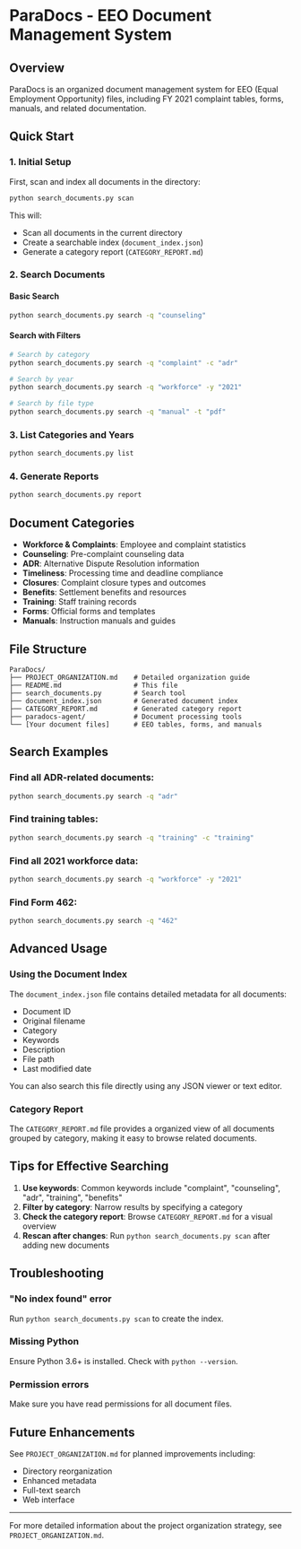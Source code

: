 # ParaDocs - EEO Document Management System

## Overview
ParaDocs is an organized document management system for EEO (Equal Employment Opportunity) files, including FY 2021 complaint tables, forms, manuals, and related documentation.

## Quick Start

### 1. Initial Setup
First, scan and index all documents in the directory:
```bash
python search_documents.py scan
```

This will:
- Scan all documents in the current directory
- Create a searchable index (`document_index.json`)
- Generate a category report (`CATEGORY_REPORT.md`)

### 2. Search Documents

#### Basic Search
```bash
python search_documents.py search -q "counseling"
```

#### Search with Filters
```bash
# Search by category
python search_documents.py search -q "complaint" -c "adr"

# Search by year
python search_documents.py search -q "workforce" -y "2021"

# Search by file type
python search_documents.py search -q "manual" -t "pdf"
```

### 3. List Categories and Years
```bash
python search_documents.py list
```

### 4. Generate Reports
```bash
python search_documents.py report
```

## Document Categories

- **Workforce & Complaints**: Employee and complaint statistics
- **Counseling**: Pre-complaint counseling data
- **ADR**: Alternative Dispute Resolution information
- **Timeliness**: Processing time and deadline compliance
- **Closures**: Complaint closure types and outcomes
- **Benefits**: Settlement benefits and resources
- **Training**: Staff training records
- **Forms**: Official forms and templates
- **Manuals**: Instruction manuals and guides

## File Structure

```
ParaDocs/
├── PROJECT_ORGANIZATION.md    # Detailed organization guide
├── README.md                  # This file
├── search_documents.py        # Search tool
├── document_index.json        # Generated document index
├── CATEGORY_REPORT.md         # Generated category report
├── paradocs-agent/            # Document processing tools
└── [Your document files]      # EEO tables, forms, and manuals
```

## Search Examples

### Find all ADR-related documents:
```bash
python search_documents.py search -q "adr"
```

### Find training tables:
```bash
python search_documents.py search -q "training" -c "training"
```

### Find all 2021 workforce data:
```bash
python search_documents.py search -q "workforce" -y "2021"
```

### Find Form 462:
```bash
python search_documents.py search -q "462"
```

## Advanced Usage

### Using the Document Index
The `document_index.json` file contains detailed metadata for all documents:
- Document ID
- Original filename
- Category
- Keywords
- Description
- File path
- Last modified date

You can also search this file directly using any JSON viewer or text editor.

### Category Report
The `CATEGORY_REPORT.md` file provides a organized view of all documents grouped by category, making it easy to browse related documents.

## Tips for Effective Searching

1. **Use keywords**: Common keywords include "complaint", "counseling", "adr", "training", "benefits"
2. **Filter by category**: Narrow results by specifying a category
3. **Check the category report**: Browse `CATEGORY_REPORT.md` for a visual overview
4. **Rescan after changes**: Run `python search_documents.py scan` after adding new documents

## Troubleshooting

### "No index found" error
Run `python search_documents.py scan` to create the index.

### Missing Python
Ensure Python 3.6+ is installed. Check with `python --version`.

### Permission errors
Make sure you have read permissions for all document files.

## Future Enhancements

See `PROJECT_ORGANIZATION.md` for planned improvements including:
- Directory reorganization
- Enhanced metadata
- Full-text search
- Web interface

---

For more detailed information about the project organization strategy, see `PROJECT_ORGANIZATION.md`.
